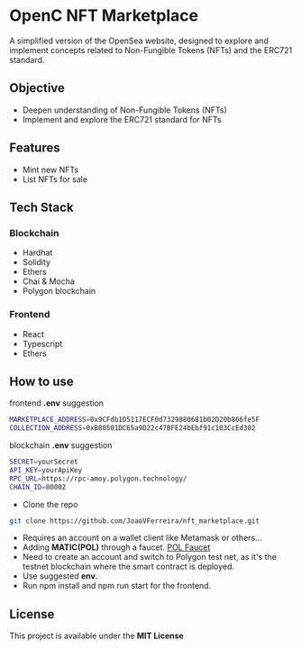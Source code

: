 # OpenC NFT Marketplace
A simplified version of the OpenSea website, designed to explore and implement concepts related to Non-Fungible Tokens (NFTs) and the ERC721 standard.

## Objective

- Deepen understanding of Non-Fungible Tokens (NFTs)
- Implement and explore the ERC721 standard for NFTs

## Features
- Mint new NFTs
- List NFTs for sale

## Tech Stack

### Blockchain
- Hardhat
- Solidity
- Ethers
- Chai & Mocha
- Polygon blockchain

### Frontend
- React
- Typescript
- Ethers

## How to use

frontend **.env** suggestion

``` bash
MARKETPLACE_ADDRESS=0x9CFdb1D5117ECF0d7329880681b02D20b866fe5F
COLLECTION_ADDRESS=0xB80501DC65a9D22c47BFE24bEbf91c103CcEd302
``` 

blockchain **.env** suggestion

``` bash
SECRET=yourSecret
API_KEY=yourApiKey
RPC_URL=https://rpc-amoy.polygon.technology/
CHAIN_ID=80002
``` 

- Clone the repo
``` bash
git clone https://github.com/JoaoVFerreira/nft_marketplace.git
```

- Requires an account on a wallet client like Metamask or others...
- Adding **MATIC(POL)** through a faucet. [POL Faucet](https://faucet.polygon.technology/)
- Need to create an account and switch to Polygon test net, as it's the testnet blockchain where the smart contract is deployed.
- Use suggested **env.**
- Run npm install and npm run start for the frontend.

## License
This project is available under the **MIT License**